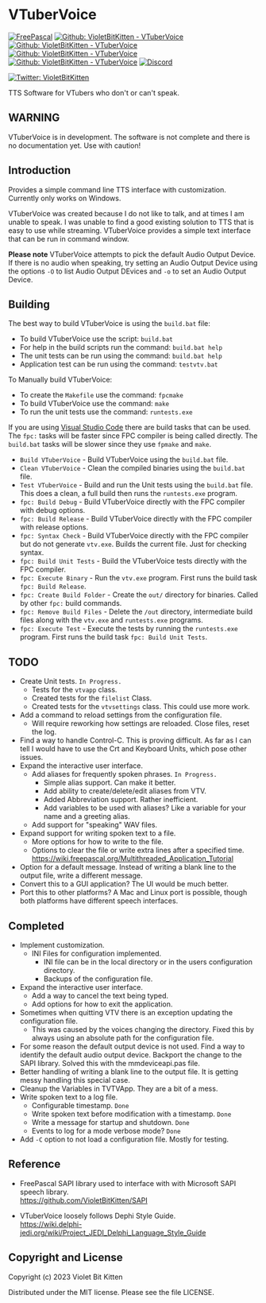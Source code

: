 # VTuberVoice

[![FreePascal](https://img.shields.io/badge/FreePascal-3.2.2-blue?logo=lazarus)](https://www.freepascal.org/)
[![Github: VioletBitKitten - VTuberVoice](https://img.shields.io/github/license/VioletBitKitten/VTuberVoice)](https://github.com/VioletBitKitten/VTuberVoice/blob/main/LICENSE)
[![Github: VioletBitKitten - VTuberVoice](https://img.shields.io/github/last-commit/VioletBitKitten/VTuberVoice/main)](https://github.com/VioletBitKitten/VTuberVoice/commits/main)
[![Github: VioletBitKitten - VTuberVoice](https://img.shields.io/github/issues/VioletBitKitten/VTuberVoice)](https://github.com/VioletBitKitten/VTuberVoice/issues)
[![Github: VioletBitKitten - VTuberVoice](https://img.shields.io/github/stars/VioletBitKitten/VTuberVoice)](https://github.com/VioletBitKitten/VTuberVoice)
[![Discord](https://img.shields.io/discord/1144984263347929098?label=Discord)](https://discord.gg/4ZQuQFEYht)

[![Twitter: VioletBitKitten](https://img.shields.io/twitter/follow/violetbitkitten?style=social)](https://twitter.com/violetbitkitten)

TTS Software for VTubers who don't or can't speak.

## WARNING

VTuberVoice is in development. The software is not complete and there is no documentation yet. Use with caution!

## Introduction

Provides a simple command line TTS interface with customization. Currently only works on Windows.

VTuberVoice was created because I do not like to talk, and at times I am unable to speak. I was unable to find a good existing solution to TTS that is easy to use while streaming. VTuberVoice provides a simple text interface that can be run in command window.

**Please note** VTuberVoice attempts to pick the default Audio Output Device. If there is no audio when speaking, try setting an Audio Output Device using the options `-O` to list Audio Output DEvices and `-o` to set an Audio Output Device.

## Building

The best way to build VTuberVoice is using the `build.bat` file:

* To build VTuberVoice use the script: `build.bat`
* For help in the build scripts run the command: `build.bat help`
* The unit tests can be run using the command: `build.bat help`
* Application test can be run using the command: `testvtv.bat`

To Manually build VTuberVoice:

* To create the `Makefile` use the command: `fpcmake`
* To build VTuberVoice use the command: `make`
* To run the unit tests use the command: `runtests.exe`

If you are using [Visual Studio Code](https://code.visualstudio.com/) there are build tasks that can be used. The `fpc:` tasks will be faster since FPC compiler is being called directly. The `build.bat` tasks will be slower since they use `fpmake` and `make`.

* `Build VTuberVoice` - Build VTuberVoice using the `build.bat` file.
* `Clean VTuberVoice` - Clean the compiled binaries using the `build.bat` file.
* `Test VTuberVoice` - Build and run the Unit tests using the `build.bat` file.
  This does a clean, a full build then runs the `runtests.exe` program.
* `fpc: Build Debug` - Build VTuberVoice directly with the FPC compiler with debug options.
* `fpc: Build Release` - Build VTuberVoice directly with the FPC compiler with release options.
* `fpc: Syntax Check` - Build VTuberVoice directly with the FPC compiler but do not generate `vtv.exe`.
 Builds the current file. Just for checking syntax.
* `fpc: Build Unit Tests` - Build the VTuberVoice tests directly with the FPC compiler.
* `fpc: Execute Binary` - Run the `vtv.exe` program.
  First runs the build task `fpc: Build Release`.
* `fpc: Create Build Folder` - Create the `out/` directory for binaries.
  Called by other `fpc:` build commands.
* `fpc: Remove Build Files` - Delete the `/out` directory, intermediate build files along with the `vtv.exe` and `runtests.exe` programs.
* `fpc: Execute Test` - Execute the tests by running the `runtests.exe` program.
  First runs the build task `fpc: Build Unit Tests`.

## TODO

* Create Unit tests. `In Progress.`
  * Tests for the `vtvapp` class.
  * Created tests for the `filelist` Class.
  * Created tests for the `vtvsettings` class. This could use more work.
* Add a command to reload settings from the configuration file.
  * Will require reworking how settings are reloaded. Close files, reset the log.
* Find a way to handle Control-C. This is proving difficult. As far as I can tell I would have to use the Crt and Keyboard Units, which pose other issues.
* Expand the interactive user interface.
  * Add aliases for frequently spoken phrases. `In Progress.`
    * Simple alias support. Can make it better.
    * Add ability to create/delete/edit aliases from VTV.
    * Added Abbreviation support. Rather inefficient.
    * Add variables to be used with aliases? Like a variable for your name and a greeting alias.
  * Add support for "speaking" WAV files.
* Expand support for writing spoken text to a file.
  * More options for how to write to the file.
  * Options to clear the file or write extra lines after a specified time.\
    <https://wiki.freepascal.org/Multithreaded_Application_Tutorial>
* Option for a default message. Instead of writing a blank line to the output file, write a different message.
* Convert this to a GUI application? The UI would be much better.
* Port this to other platforms? A Mac and Linux port is possible, though both platforms have different speech interfaces.

## Completed

* Implement customization.
  * INI Files for configuration implemented.
    * INI file can be in the local directory or in the users configuration directory.
    * Backups of the configuration file.
* Expand the interactive user interface.
  * Add a way to cancel the text being typed.
  * Add options for how to exit the application.
* Sometimes when quitting VTV there is an exception updating the configuration file.
  * This was caused by the voices changing the directory. Fixed this by always using an absolute path for the configuration file.
* For some reason the default output device is not used. Find a way to identify the default audio output device. Backport the change to the SAPI library. Solved this with the mmdeviceapi.pas file.
* Better handling of writing a blank line to the output file. It is getting messy handling this special case.
* Cleanup the Variables in TVTVApp. They are a bit of a mess.
* Write spoken text to a log file.
  * Configurable timestamp. `Done`
  * Write spoken text before modification with a timestamp. `Done`
  * Write a message for startup and shutdown. `Done`
  * Events to log for a mode verbose mode? `Done`
* Add `-C` option to not load a configuration file. Mostly for testing.

## Reference

* FreePascal SAPI library used to interface with with Microsoft SAPI speech library. \
  <https://github.com/VioletBitKitten/SAPI>

* VTuberVoice loosely follows Dephi Style Guide. \
  <https://wiki.delphi-jedi.org/wiki/Project_JEDI_Delphi_Language_Style_Guide>

## Copyright and License

Copyright (c) 2023 Violet Bit Kitten

Distributed under the MIT license. Please see the file LICENSE.
